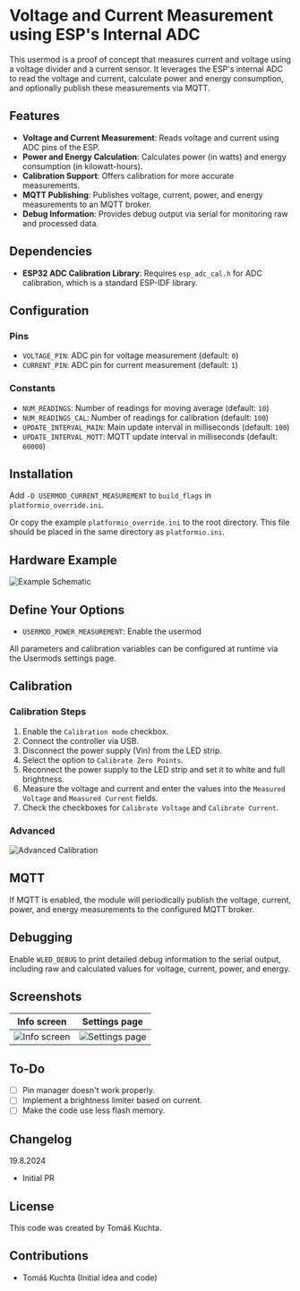 # Voltage and Current Measurement using ESP's Internal ADC

This usermod is a proof of concept that measures current and voltage using a voltage divider and a current sensor. It leverages the ESP's internal ADC to read the voltage and current, calculate power and energy consumption, and optionally publish these measurements via MQTT.

## Features

- **Voltage and Current Measurement**: Reads voltage and current using ADC pins of the ESP.
- **Power and Energy Calculation**: Calculates power (in watts) and energy consumption (in kilowatt-hours).
- **Calibration Support**: Offers calibration for more accurate measurements.
- **MQTT Publishing**: Publishes voltage, current, power, and energy measurements to an MQTT broker.
- **Debug Information**: Provides debug output via serial for monitoring raw and processed data.

## Dependencies

- **ESP32 ADC Calibration Library**: Requires `esp_adc_cal.h` for ADC calibration, which is a standard ESP-IDF library.

## Configuration

### Pins

- `VOLTAGE_PIN`: ADC pin for voltage measurement (default: `0`)
- `CURRENT_PIN`: ADC pin for current measurement (default: `1`)

### Constants

- `NUM_READINGS`: Number of readings for moving average (default: `10`)
- `NUM_READINGS_CAL`: Number of readings for calibration (default: `100`)
- `UPDATE_INTERVAL_MAIN`: Main update interval in milliseconds (default: `100`)
- `UPDATE_INTERVAL_MQTT`: MQTT update interval in milliseconds (default: `60000`)

## Installation

Add `-D USERMOD_CURRENT_MEASUREMENT` to `build_flags` in `platformio_override.ini`.

Or copy the example `platformio_override.ini` to the root directory. This file should be placed in the same directory as `platformio.ini`.

## Hardware Example

![Example Schematic](./assets/img/example%20schematic.png "Example Schematic")

## Define Your Options

- `USERMOD_POWER_MEASUREMENT`: Enable the usermod

All parameters and calibration variables can be configured at runtime via the Usermods settings page.

## Calibration

### Calibration Steps

1. Enable the `Calibration mode` checkbox.
2. Connect the controller via USB.
3. Disconnect the power supply (Vin) from the LED strip.
4. Select the option to `Calibrate Zero Points`.
5. Reconnect the power supply to the LED strip and set it to white and full brightness.
6. Measure the voltage and current and enter the values into the `Measured Voltage` and `Measured Current` fields.
7. Check the checkboxes for `Calibrate Voltage` and `Calibrate Current`.

### Advanced

![Advanced Calibration](./assets/img/screenshot%203%20-%20settings.png "Advanced Calibration")

## MQTT

If MQTT is enabled, the module will periodically publish the voltage, current, power, and energy measurements to the configured MQTT broker.

## Debugging

Enable `WLED_DEBUG` to print detailed debug information to the serial output, including raw and calculated values for voltage, current, power, and energy.

## Screenshots

Info screen                                                              | Settings page
:-----------------------------------------------------------------------:|:-------------------------------------------------------------------------------:
![Info screen](./assets/img/screenshot%201%20-%20info.jpg "Info screen") | ![Settings page](./assets/img/screenshot%202%20-%20settings.png "Settings page")

## To-Do

- [ ] Pin manager doesn't work properly.
- [ ] Implement a brightness limiter based on current.
- [ ] Make the code use less flash memory.

## Changelog

19.8.2024
- Initial PR

## License

This code was created by Tomáš Kuchta.

## Contributions

- Tomáš Kuchta (Initial idea and code)